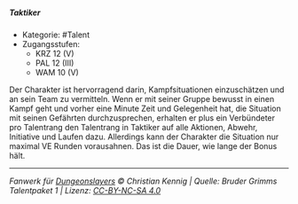 <!---
Dies ist ein Fanwerk für DUNGEONSLAYERS © von Christian Kennig

Quellen:      [Bruder Grimms Talentpaket 1](https://www.f-space.de/ds4/downloads.html)
              [Talentbeschreibungen](https://www.f-space.de/ds4/tools-talentcards.html)
License:      [CC-BY-NC-SA 4.0](https://creativecommons.org/licenses/by-nc-sa/4.0/deed.de)
Richtlinien:  [Fanwerkrichtlinien](https://www.dungeonslayers.net/fanwerk-richtlinien/)
Autor:        Zauberlehrling
-->

##### Taktiker

- Kategorie: #Talent
- Zugangsstufen:
  - KRZ 12 (V)
  - PAL 12 (III)
  - WAM 10 (V)

Der Charakter ist hervorragend darin, Kampfsituationen einzuschätzen und an sein Team zu vermitteln. Wenn er mit seiner Gruppe bewusst in einen Kampf geht und vorher eine Minute Zeit und Gelegenheit hat, die Situation mit seinen Gefährten durchzusprechen, erhalten er plus ein Verbündeter pro Talentrang den Talentrang in Taktiker auf alle Aktionen, Abwehr, Initiative und Laufen dazu. Allerdings kann der Charakter die Situation nur maximal VE Runden vorausahnen. Das ist die Dauer, wie lange der Bonus hält.

---

_Fanwerk für [Dungeonslayers](https://www.dungeonslayers.net/) © Christian Kennig | Quelle: Bruder Grimms Talentpaket 1 | Lizenz: [CC-BY-NC-SA 4.0](https://creativecommons.org/licenses/by-nc-sa/4.0/deed.de)_
